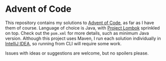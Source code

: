 # Advent of Code

This repository contains my solutions to [Advent of Code](https://adventofcode.com/), as far as I
have them of course. Language of choice is Java, with [Project Lombok](https://projectlombok.org/)
sprinkled on top. Check out the `pom.xml` for more details, such as minimum Java version. Although
this project uses Maven, I run each solution individually in
[IntelliJ IDEA](https://www.jetbrains.com/idea/), so running from CLI will require some work.

Issues with ideas or suggestions are welcome, but no spoilers please.
